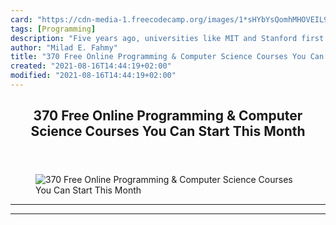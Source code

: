 ```yaml
---
card: "https://cdn-media-1.freecodecamp.org/images/1*sHYbYsQomhMHOVEIL9mVPw.png"
tags: [Programming]
description: "Five years ago, universities like MIT and Stanford first open"
author: "Milad E. Fahmy"
title: "370 Free Online Programming & Computer Science Courses You Can Start This Month"
created: "2021-08-16T14:44:19+02:00"
modified: "2021-08-16T14:44:19+02:00"
---
```

<div class="site-wrapper">
<main id="site-main" class="site-main outer">
<div class="inner">
<article class="post-full post tag-programming tag-life-lessons tag-self-improvement tag-productivity tag-startup ">
<header class="post-full-header">
<h1 class="post-full-title">370 Free Online Programming &amp; Computer Science Courses You Can Start This Month</h1>
</header>
<figure class="post-full-image">
<picture>
<source media="(max-width: 700px)" sizes="1px" srcset="data:image/gif;base64,R0lGODlhAQABAIAAAAAAAP///yH5BAEAAAAALAAAAAABAAEAAAIBRAA7 1w">
<source media="(min-width: 701px)" sizes="(max-width: 800px) 400px,
(max-width: 1170px) 700px,
1400px" srcset="https://cdn-media-1.freecodecamp.org/images/1*sHYbYsQomhMHOVEIL9mVPw.png 300w,
https://cdn-media-1.freecodecamp.org/images/1*sHYbYsQomhMHOVEIL9mVPw.png 600w,
https://cdn-media-1.freecodecamp.org/images/1*sHYbYsQomhMHOVEIL9mVPw.png 1000w,
https://cdn-media-1.freecodecamp.org/images/1*sHYbYsQomhMHOVEIL9mVPw.png 2000w">
<img onerror="this.style.display='none'" src="https://cdn-media-1.freecodecamp.org/images/1*sHYbYsQomhMHOVEIL9mVPw.png" alt="370 Free Online Programming &amp; Computer Science Courses You Can Start This Month">
</picture>
</figure>
<section class="post-full-content">
<div class="post-content">
</div>
<hr>
<hr>
</section>
</article>
</div>
</main>
</div>
<!-- Google Tag Manager (noscript) -->
<!-- End Google Tag Manager (noscript) -->
